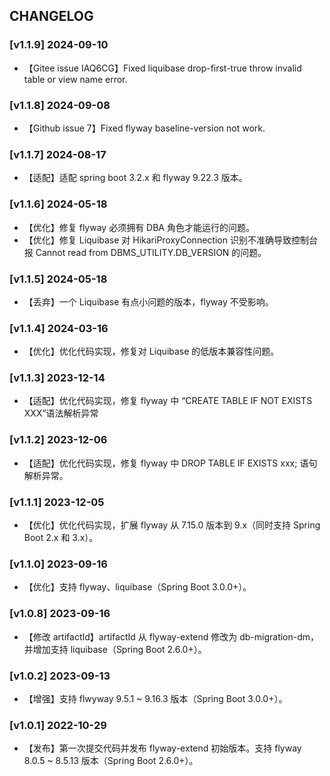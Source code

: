 ## CHANGELOG
### [v1.1.9] 2024-09-10
- 【Gitee issue IAQ6CG】Fixed liquibase drop-first-true throw invalid table or view name error.

### [v1.1.8] 2024-09-08
- 【Github issue 7】Fixed flyway baseline-version not work.

### [v1.1.7] 2024-08-17
- 【适配】适配 spring boot 3.2.x 和 flyway 9.22.3 版本。

### [v1.1.6] 2024-05-18
- 【优化】修复 flyway 必须拥有 DBA 角色才能运行的问题。
- 【优化】修复 Liquibase 对 HikariProxyConnection 识别不准确导致控制台报 Cannot read from DBMS_UTILITY.DB_VERSION 的问题。

### [v1.1.5] 2024-05-18
- 【丢弃】一个 Liquibase 有点小问题的版本，flyway 不受影响。

### [v1.1.4] 2024-03-16
- 【优化】优化代码实现，修复对 Liquibase 的低版本兼容性问题。

### [v1.1.3] 2023-12-14
- 【适配】优化代码实现，修复 flyway 中 “CREATE TABLE IF NOT EXISTS XXX”语法解析异常

### [v1.1.2] 2023-12-06
- 【适配】优化代码实现，修复 flyway 中 DROP TABLE IF EXISTS xxx; 语句解析异常。

### [v1.1.1] 2023-12-05
- 【优化】优化代码实现，扩展 flyway 从 7.15.0 版本到 9.x（同时支持 Spring Boot 2.x 和 3.x）。

### [v1.1.0] 2023-09-16
- 【优化】支持 flyway、liquibase（Spring Boot 3.0.0+）。

### [v1.0.8] 2023-09-16
- 【修改 artifactId】artifactId 从 flyway-extend 修改为 db-migration-dm，并增加支持 liquibase（Spring Boot 2.6.0+）。

### [v1.0.2] 2023-09-13
- 【增强】支持 flwyway 9.5.1 ~ 9.16.3 版本（Spring Boot 3.0.0+）。

### [v1.0.1] 2022-10-29
- 【发布】第一次提交代码并发布 flyway-extend 初始版本。支持 flyway 8.0.5 ~ 8.5.13 版本（Spring Boot 2.6.0+）。





